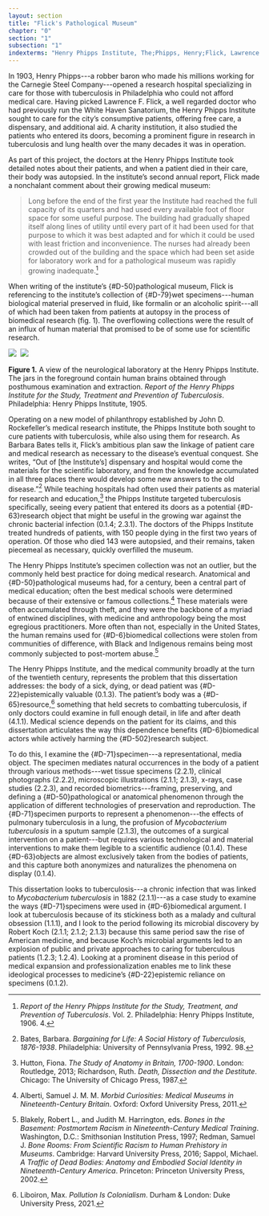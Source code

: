 ```yaml
---
layout: section
title: "Flick's Pathological Museum"
chapter: "0"
section: "1"
subsection: "1"
indexterms: "Henry Phipps Institute, The;Phipps, Henry;Flick, Lawrence F.;Philadelphia;Rockefeller, John D.;Grave Robbing;MTEST"
---
```


In 1903, Henry Phipps---a robber baron who made his millions working for the Carnegie Steel Company---opened a research hospital specializing in care for those with tuberculosis in Philadelphia who could not afford medical care. Having picked Lawrence F. Flick, a well regarded doctor who had previously run the White Haven Sanatorium, the Henry Phipps Institute sought to care for the city’s consumptive patients, offering free care, a dispensary, and additional aid. A charity institution, it also studied the patients who entered its doors, becoming a prominent figure in research in tuberculosis and lung health over the many decades it was in operation.

As part of this project, the doctors at the Henry Phipps Institute took detailed notes about their patients, and when a patient died in their care, their body was autopsied. In the institute’s second annual report, Flick made a nonchalant comment about their growing medical museum: 

>Long before the end of the first year the Institute had reached the full capacity of its quarters and had used every available foot of floor space for some useful purpose. The building had gradually shaped itself along lines of utility until every part of it had been used for that purpose to which it was best adapted and for which it could be used with least friction and inconvenience. The nurses had already been crowded out of the building and the space which had been set aside for laboratory work and for a pathological museum was rapidly growing inadequate.[^fn1]

When writing of the institute’s {#D-50}pathological museum</span>, Flick is referencing to the institute’s collection of {#D-79}wet specimens</span>---human biological material preserved in fluid, like formalin or an alcoholic spirit---all of which had been taken from patients at autopsy in the process of biomedical research (fig. 1). The overflowing collections were the result of an influx of human material that promised to be of some use for scientific research.

<img id="ReportoftheHenryPhippsIns3_1905-1906158" class="opaque" src="{{ site.baseurl }}/assets/img/ReportoftheHenryPhippsIns3_1905-1906158_full.jpg">

<img id="ReportoftheHenryPhippsIns3_1905-1906158=-2ReportoftheHenryPhippsIns3_1905-1906158.jpg">

<img id="ReportoftheHenryPhippsIns3_1905-1906158" class="partially-opaque" src="{{ site.baseurl }}/assets/img/ReportoftheHenryPhippsIns3_1905-1906158_partial.jpg">

**Figure 1.** A view of the neurological laboratory at the Henry Phipps Institute. The jars in the foreground contain human brains obtained through posthumous examination and extraction. *Report of the Henry Phipps Institute for the Study, Treatment and Prevention of Tuberculosis*. Philadelphia: Henry Phipps Institute, 1905.

Operating on a new model of philanthropy established by John D. Rockefeller’s medical research institute, the Phipps Institute both sought to cure patients with tuberculosis, while also using them for research. As Barbara Bates tells it, Flick’s ambitious plan saw the linkage of patient care and medical research as necessary to the disease’s eventual conquest. She writes, “Out of [the Institute’s] dispensary and hospital would come the materials for the scientific laboratory, and from the knowledge accumulated in all three places there would develop some new answers to the old disease.”[^fn2] While teaching hospitals had often used their patients as material for research and education,[^fn3] the Phipps Institute targeted tuberculosis specifically, seeing every patient that entered its doors as a potential {#D-63}research object</span> that might be useful in the growing war against the chronic bacterial infection (0.1.4; 2.3.1). The doctors of the Phipps Institute treated hundreds of patients, with 150 people dying in the first two years of operation. Of those who died 143 were autopsied, and their remains, taken piecemeal as necessary, quickly overfilled the museum.

The Henry Phipps Institute’s specimen collection was not an outlier, but the commonly held best practice for doing medical research. Anatomical and {#D-50}pathological</span> museums had, for a century, been a central part of medical education; often the best medical schools were determined because of their extensive or famous collections.[^fn4] These materials were often accumulated through theft, and they were the backbone of a myriad of entwined disciplines, with medicine and anthropology being the most egregious practitioners. More often than not, especially in the United States, the human remains used for {#D-6}biomedical</span> collections were stolen from communities of difference, with Black and Indigenous remains being most commonly subjected to post-mortem abuse.[^fn5]

The Henry Phipps Institute, and the medical community broadly at the turn of the twentieth century, represents the problem that this dissertation addresses: the body of a sick, dying, or dead patient was {#D-22}epistemically</span> valuable (0.1.3). The patient’s body was a {#D-65}resource</span>,[^fn6] something that held secrets to combatting tuberculosis, if only doctors could examine in full enough detail, in life and after death (4.1.1). Medical science depends on the patient for its claims, and this dissertation articulates the way this dependence benefits {#D-6}biomedical</span> actors while actively harming the {#D-502}research subject</span>.

To do this, I examine the {#D-71}specimen</span>---a representational, media object. The specimen mediates natural occurrences in the body of a patient through various methods---wet tissue specimens (2.2.1), clinical photographs (2.2.2), microscopic illustrations (2.1.1; 2.1.3), x-rays, case studies (2.2.3), and recorded biometrics---framing, preserving, and defining a {#D-50}pathological</span> or anatomical phenomenon through the application of different technologies of preservation and reproduction. The {#D-71}specimen</span> purports to represent a phenomenon---the effects of pulmonary tuberculosis in a lung, the profusion of *Mycobacterium tuberculosis* in a sputum sample (2.1.3), the outcomes of a surgical intervention on a patient---but requires various technological and material interventions to make them legible to a scientific audience (0.1.4). These {#D-63}objects</span> are almost exclusively taken from the bodies of patients, and this capture both anonymizes and naturalizes the phenomena on display (0.1.4). 

This dissertation looks to tuberculosis---a chronic infection that was linked to *Mycobacterium tuberculosis* in 1882 (2.1.1)---as a case study to examine the ways {#D-71}specimens</span> were used in {#D-6}biomedical</span> argument. I look at tuberculosis because of its stickiness both as a malady and cultural obsession (1.1.1), and I look to the period following its microbial discovery by Robert Koch (2.1.1; 2.1.2; 2.1.3) because this same period saw the rise of American medicine, and because Koch’s microbial arguments led to an explosion of public and private approaches to caring for tuberculous patients (1.2.3; 1.2.4). Looking at a prominent disease in this period of medical expansion and professionalization enables me to link these ideological processes to medicine’s {#D-22}epistemic</span> reliance on specimens (0.1.2).

[^fn1]: *Report of the Henry Phipps Institute for the Study, Treatment, and Prevention of Tuberculosis*. Vol. 2. Philadelphia: Henry Phipps Institute, 1906. 4.

[^fn2]: Bates, Barbara. *Bargaining for Life: A Social History of Tuberculosis, 1876-1938*. Philadelphia: University of Pennsylvania Press, 1992. 98.

[^fn3]: Hutton, Fiona. *The Study of Anatomy in Britain, 1700-1900*. London: Routledge, 2013; Richardson, Ruth. *Death, Dissection and the Destitute*. Chicago: The University of Chicago Press, 1987.

[^fn4]: Alberti, Samuel J. M. M. *Morbid Curiosities: Medical Museums in Nineteenth-Century Britain*. Oxford: Oxford University Press, 2011.

[^fn5]: Blakely, Robert L., and Judith M. Harrington, eds. *Bones in the Basement: Postmortem Racism in Nineteenth-Century Medical Training*. Washington, D.C.: Smithsonian Institution Press, 1997; Redman, Samuel J. *Bone Rooms: From Scientific Racism to Human Prehistory in Museums*. Cambridge: Harvard University Press, 2016; Sappol, Michael. *A Traffic of Dead Bodies: Anatomy and Embodied Social Identity in Nineteenth-Century America*. Princeton: Princeton University Press, 2002.

[^fn6]: Liboiron, Max. *Pollution Is Colonialism*. Durham & London: Duke University Press, 2021.